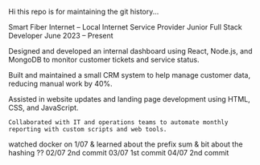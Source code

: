 Hi this repo is for maintaining the git history...


Smart Fiber Internet – Local Internet Service Provider
Junior Full Stack Developer
June 2023 – Present

<!-- Provided customer and technical support for fiber internet services, resolving connectivity and hardware issues. -->

Designed and developed an internal dashboard using React, Node.js, and MongoDB to monitor customer tickets and service status.

Built and maintained a small CRM system to help manage customer data, reducing manual work by 40%.

Assisted in website updates and landing page development using HTML, CSS, and JavaScript.

    Collaborated with IT and operations teams to automate monthly reporting with custom scripts and web tools.

 watched docker on 1/07
 & learned about the prefix sum & bit about the hashing ??
 02/07 2nd commit
 03/07 1st commit 
 04/07 2nd commit 

